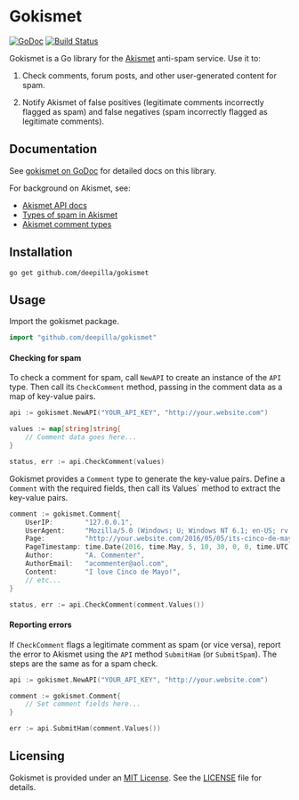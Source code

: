 # Gokismet

[![GoDoc](https://godoc.org/github.com/deepilla/gokismet?status.svg)](https://godoc.org/github.com/deepilla/gokismet)
[![Build Status](https://travis-ci.org/deepilla/gokismet.svg?branch=master)](https://travis-ci.org/deepilla/gokismet)

Gokismet is a Go library for the [Akismet](https://akismet.com/) anti-spam service. Use it to:

1. Check comments, forum posts, and other user-generated content for spam.

2. Notify Akismet of false positives (legitimate comments incorrectly flagged
as spam) and false negatives (spam incorrectly flagged as legitimate comments).

## Documentation

See [gokismet on GoDoc](https://godoc.org/github.com/deepilla/gokismet) for detailed docs on this library.

For background on Akismet, see:

- [Akismet API docs](https://akismet.com/development/api/#detailed-docs)
- [Types of spam in Akismet](https://blog.akismet.com/2014/04/23/theres-a-ninja-in-your-akismet/ "There's a ninja in your Akismet")
- [Akismet comment types](https://blog.akismet.com/2012/06/19/pro-tip-tell-us-your-comment_type/ "Pro Tip: Tell us your comment type")

## Installation

    go get github.com/deepilla/gokismet

## Usage

Import the gokismet package.

``` go
import "github.com/deepilla/gokismet"
```

#### Checking for spam

To check a comment for spam, call `NewAPI` to create an instance of the `API` type. Then call its `CheckComment` method, passing in the comment data as a map of key-value pairs.

```go
api := gokismet.NewAPI("YOUR_API_KEY", "http://your.website.com")

values := map[string]string{
    // Comment data goes here...
}

status, err := api.CheckComment(values)
```

Gokismet provides a `Comment` type to generate the key-value pairs. Define a `Comment` with the required fields, then call its Values` method to extract the key-value pairs.

```go
comment := gokismet.Comment{
    UserIP:        "127.0.0.1",
    UserAgent:     "Mozilla/5.0 (Windows; U; Windows NT 6.1; en-US; rv:1.9.2) Gecko/20100115 Firefox/3.6",
    Page:          "http://your.website.com/2016/05/05/its-cinco-de-mayo/",
    PageTimestamp: time.Date(2016, time.May, 5, 10, 30, 0, 0, time.UTC),
    Author:        "A. Commenter",
    AuthorEmail:   "acommenter@aol.com",
    Content:       "I love Cinco de Mayo!",
    // etc...
}

status, err := api.CheckComment(comment.Values())
```

#### Reporting errors

If `CheckComment` flags a legitimate comment as spam (or vice versa), report the error to Akismet using the `API` method `SubmitHam` (or `SubmitSpam`). The steps are the same as for a spam check.

```go
api := gokismet.NewAPI("YOUR_API_KEY", "http://your.website.com")

comment := gokismet.Comment{
    // Set comment fields here...
}

err := api.SubmitHam(comment.Values())
```

## Licensing

Gokismet is provided under an [MIT License](http://choosealicense.com/licenses/mit/). See the [LICENSE](LICENSE) file for details.

